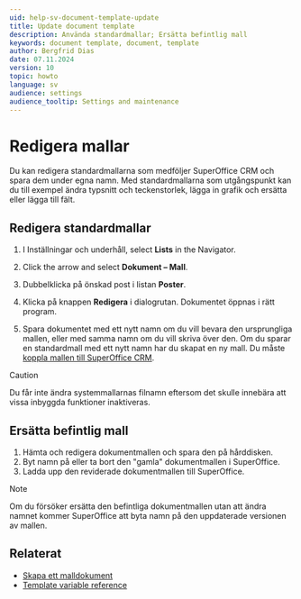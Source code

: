 ```yaml
---
uid: help-sv-document-template-update
title: Update document template
description: Använda standardmallar; Ersätta befintlig mall
keywords: document template, document, template
author: Bergfrid Dias
date: 07.11.2024
version: 10
topic: howto
language: sv
audience: settings
audience_tooltip: Settings and maintenance
---
```


# Redigera mallar

Du kan redigera standardmallarna som medföljer SuperOffice CRM och spara dem under egna namn. Med standardmallarna som utgångspunkt kan du till exempel ändra typsnitt och teckenstorlek, lägga in grafik och ersätta eller lägga till fält.

## Redigera standardmallar

1. I Inställningar och underhåll, select **Lists** in the Navigator.

1. Click the arrow and select **Dokument – Mall**.

1. Dubbelklicka på önskad post i listan **Poster**.

1. Klicka på knappen **Redigera** i dialogrutan. Dokumentet öppnas i rätt program.

1. Spara dokumentet med ett nytt namn om du vill bevara den ursprungliga mallen, eller med samma namn om du vill skriva över den.
    Om du sparar en standardmall med ett nytt namn har du skapat en ny mall. Du måste [koppla mallen till SuperOffice CRM][1].

> [!CAUTION]
> Du får inte ändra systemmallarnas filnamn eftersom det skulle innebära att vissa inbyggda funktioner inaktiveras.

## Ersätta befintlig mall

1. Hämta och redigera dokumentmallen och spara den på hårddisken.
2. Byt namn på eller ta bort den "gamla" dokumentmallen i SuperOffice.
3. Ladda upp den reviderade dokumentmallen till SuperOffice.

> [!NOTE]
> Om du försöker ersätta den befintliga dokumentmallen utan att ändra namnet kommer SuperOffice att byta namn på den uppdaterade versionen av mallen.

## Relaterat

* [Skapa ett malldokument][2]
* [Template variable reference][3]

<!-- Referenced links -->
[1]: link-template.md
[2]: ../learn/create.md
[3]: ../../../../en/document/templates/variables/index.md

<!-- Referenced images -->

